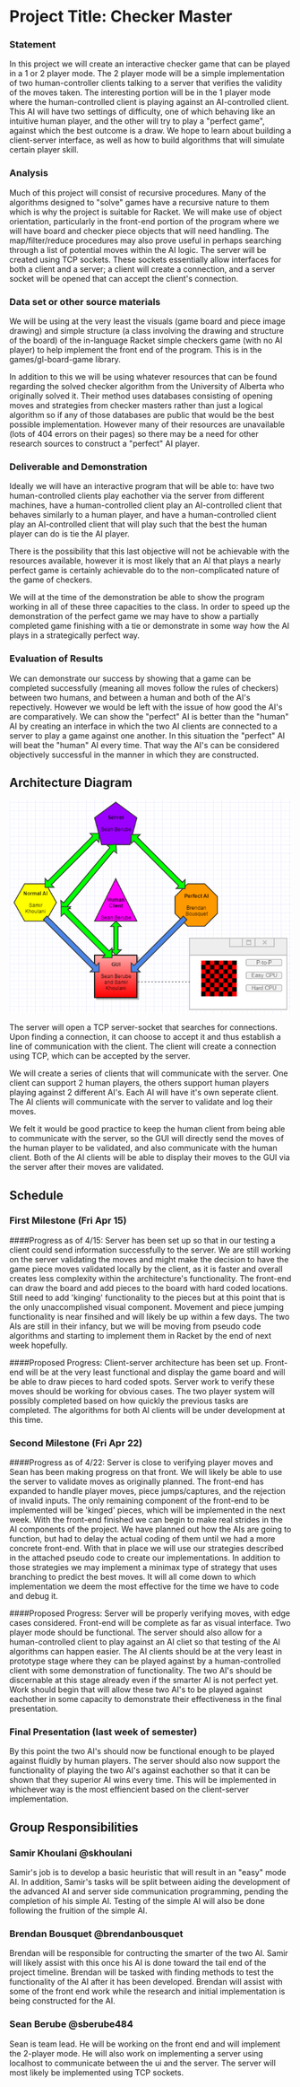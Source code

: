 # Project Title: Checker Master

### Statement
In this project we will create an interactive checker game that can be played in a 1 or 2 player mode.  The 2 player mode will be a simple implementation of two human-controller clients talking to a server that verifies the validity of the moves taken.  The interesting portion will be in the 1 player mode where the human-controlled client is playing against an AI-controlled client.  This AI will have two settings of difficulty, one of which behaving like an intuitive human player, and the other will try to play a "perfect game", against which the best outcome is a draw.  We hope to learn about building a client-server interface, as well as how to build algorithms that will simulate certain player skill.

### Analysis
Much of this project will consist of recursive procedures.  Many of the algorithms designed to "solve" games have a recursive nature to them which is why the project is suitable for Racket.  We will make use of object orientation, particularly in the front-end portion of the program where we will have board and checker piece objects that will need handling.  The map/filter/reduce procedures may also prove useful in perhaps searching through a list of potential moves within the AI logic.  The server will be created using TCP sockets. These sockets essentially allow interfaces for both a client and a server; a client will create a connection, and a server socket will be opened that can accept the client's connection.

### Data set or other source materials
We will be using at the very least the visuals (game board and piece image drawing) and simple structure (a class involving the drawing and structure of the board) of the in-language Racket simple checkers game (with no AI player) to help implement the front end of the program.  This is in the games/gl-board-game library.

In addition to this we will be using whatever resources that can be found regarding the solved checker algorithm from the University of Alberta who originally solved it.  Their method uses databases consisting of opening moves and strategies from checker masters rather than just a logical algorithm so if any of those databases are public that would be the best possible implementation.  However many of their resources are unavailable (lots of 404 errors on their pages) so there may be a need for other research sources to construct a "perfect" AI player.

### Deliverable and Demonstration
Ideally we will have an interactive program that will be able to: have two human-controlled clients play eachother via the server from different machines, have a human-controlled client play an AI-controlled client that behaves similarly to a human player, and have a human-controlled client play an AI-controlled client that will play such that the best the human player can do is tie the AI player.

There is the possibility that this last objective will not be achievable with the resources available, however it is most likely that an AI that plays a nearly perfect game is certainly achievable do to the non-complicated nature of the game of checkers.

We will at the time of the demonstration be able to show the program working in all of these three capacities to the class.  In order to speed up the demonstration of the perfect game we may have to show a partially completed game finishing with a tie or demonstrate in some way how the AI plays in a strategically perfect way.

### Evaluation of Results
We can demonstrate our success by showing that a game can be completed successfully (meaning all moves follow the rules of checkers) between two humans, and between a human and both of the AI's repectively.  However we would be left with the issue of how good the AI's are comparatively.  We can show the "perfect" AI is better than the "human" AI by creating an interface in which the two AI clients are connected to a server to play a game against one another.  In this situation the "perfect" AI will beat the "human" AI every time.  That way the AI's can be considered objectively successful in the manner in which they are constructed.

## Architecture Diagram
![ArchitectureDiagram.PNG](https://github.com/oplS16projects/Berube-Bousquet-Khoulani/blob/master/ArchitectureDiagram.PNG)

The server will open a TCP server-socket that searches for connections. Upon finding a connection, it can choose to accept it and thus establish a line of communication with the client. The client will create a connection using TCP, which can be accepted by the server.

We will create a series of clients that will communicate with the server.  One client can support 2 human players, the others support human players playing against 2 different AI's.  Each AI will have it's own seperate client.  The AI clients will communicate with the server to validate and log their moves.  

We felt it would be good practice to keep the human client from being able to communicate with the server, so the GUI will directly send the moves of the human player to be validated, and also communicate with the human client.  Both of the AI clients will be able to display their moves to the GUI via the server after their moves are validated.

## Schedule
### First Milestone (Fri Apr 15)
####Progress as of 4/15:
Server has been set up so that in our testing a client could send information successfully to the server.  We are still working on the server validating the moves and might make the decision to have the game piece moves validated locally by the client, as it is faster and overall creates less complexity within the architecture's functionality.  The front-end can draw the board and add pieces to the board with hard coded locations.  Still need to add 'kinging' functionality to the pieces but at this point that is the only unaccomplished visual component.  Movement and piece jumping functionality is near finsihed and will likely be up within a few days.  The two AIs are still in their infancy, but we will be moving from pseudo code algorithms and starting to implement them in Racket by the end of next week hopefully.

####Proposed Progress:
Client-server architecture has been set up.  Front-end will be at the very least functional and display the game board and will be able to draw pieces to hard coded spots.  Server work to verify these moves should be working for obvious cases.  The two player system will possibly completed based on how quickly the previous tasks are completed. The algorithms for both AI clients will be under development at this time.


### Second Milestone (Fri Apr 22)
####Progress as of 4/22:
Server is close to verifying player moves and Sean has been making progress on that front.  We will likely be able to use the server to validate moves as originally planned.  The front-end has expanded to handle player moves, piece jumps/captures, and the rejection of invalid inputs.  The only remaining component of the front-end to be implemented will be 'kinged' pieces, which will be implemented in the next week.  With the front-end finished we can begin to make real strides in the AI components of the project.  We have planned out how the AIs are going to function, but had to delay the actual coding of them until we had a more concrete front-end.  With that in place we will use our strategies described in the attached pseudo code to create our implementations.  In addition to those strategies we may implement a minimax type of strategy that uses branching to predict the best moves.  It will all come down to which implementation we deem the most effective for the time we have to code and debug it.

####Proposed Progress:
Server will be properly verifying moves, with edge cases considered.  Front-end will be complete as far as visual interface.  Two player mode should be functional.  The server should also allow for a human-controlled client to play against an AI cliet so that testing of the AI algorithms can happen easier.  The AI clients should be at the very least in prototype stage where they can be played against by a human-controlled client with some demonstration of functionality.  The two AI's should be discernable at this stage already even if the smarter AI is not perfect yet.  Work should begin that will allow these two AI's to be played against eachother in some capacity to demonstrate their effectiveness in the final presentation.

### Final Presentation (last week of semester)
By this point the two AI's should now be functional enough to be played against fluidly by human players.  The server should also now support the functionality of playing the two AI's against eachother so that it can be shown that they superior AI wins every time.  This will be implemented in whichever way is the most effiencient based on the client-server implementation.  

## Group Responsibilities
### Samir Khoulani @skhoulani
Samir's job is to develop a basic heuristic that will result in an "easy" mode AI. In addition, Samir's tasks will be split between aiding the development of the advanced AI and server side communication programming, pending the completion of his simple AI. Testing of the simple AI will also be done following the fruition of the simple AI.

### Brendan Bousquet @brendanbousquet
Brendan will be responsible for contructing the smarter of the two AI.  Samir will likely assist with this once his AI is done toward the tail end of the project timeline. Brendan will be tasked with finding methods to test the functionality of the AI after it has been developed. Brendan will assist with some of the front end work while the research and initial implementation is being constructed for the AI.

### Sean Berube @sberube484
Sean is team lead. He will be working on the front end and will implement the 2-player mode. He will also work on implementing a server using localhost to communicate between the ui and the server. The server will most likely be implemented using TCP sockets.

